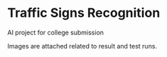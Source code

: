 # Traffic Signs Recognition
AI project for college submission

Images are attached related to result and test runs.
